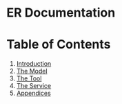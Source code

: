 ER Documentation
================


Table of Contents
=================

1. [Introduction](introduction.md)
2. [The Model](model.md)
3. [The Tool](tool.md)
4. [The Service](service.md)
5. [Appendices](appendices.md)